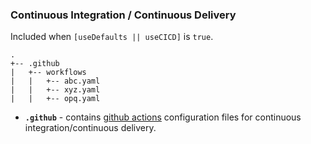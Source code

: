 ### Continuous Integration / Continuous Delivery

Included when `[useDefaults || useCICD]` is `true`.

```
.
+-- .github
|   +-- workflows
|   |   +-- abc.yaml
|   |   +-- xyz.yaml
|   |   +-- opq.yaml
```

- **`.github`** - contains [github actions](https://docs.github.com/en/actions) configuration files for continuous integration/continuous delivery.
